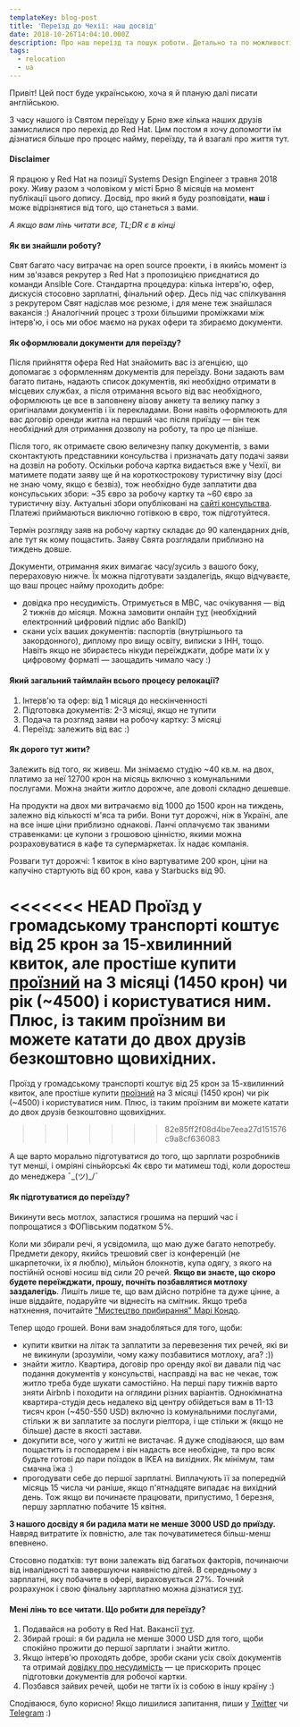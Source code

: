 ```yaml
---
templateKey: blog-post
title: 'Переїзд до Чехії: наш досвід'
date: 2018-10-26T14:04:10.000Z
description: Про наш переїзд та пошук роботи. Детально та по можливості без води.
tags:
  - relocation
  - ua
---
```

Привіт! Цей пост буде українською, хоча я й планую далі писати англійською.

З часу нашого із Святом переїзду у Брно вже кілька наших друзів замислилися про перехід до Red Hat. Цим постом я хочу допомогти їм дізнатися більше про процес найму, переїзду, та й взагалі про життя тут.

#### Disclaimer
Я працюю у Red Hat на позиції Systems Design Engineer з травня 2018 року. Живу разом з чоловіком у місті Брно 8 місяців на момент публікації цього допису. Досвід, про який я буду розповідати, **наш** і може відрізнятися від того, що станеться з вами.

*А якщо вам лінь читати все, TL;DR є в кінці*

####  Як ви знайшли роботу?
Свят багато часу витрачає на open source проекти, і в якийсь момент із ним зв'язався рекрутер з Red Hat з пропозицією приєднатися до команди Ansible Core. Стандартна процедура: кілька інтерв'ю, офер, дискусія стосовно зарплатні, фінальний офер. Десь під час спілкування з рекрутером Свят надіслав моє резюме, і для мене теж знайшлася вакансія :) Аналогічний процес з трохи більшими проміжками між інтерв'ю, і ось ми обоє маємо на руках офери та збираємо документи.

#### Як оформлювали документи для переїзду?
Після прийняття офера Red Hat знайомить вас із агенцією, що допомагає з оформленням документів для переїзду. Вони задають вам багато питань, надають список документів, які необхідно отримати в місцевих службах, а після отримання всього від вас необхідного, оформлюють це все в заповнену візову анкету та велику папку з оригіналами документів і їх перекладами. Вони навіть оформлюють для вас договір оренди житла на перший час після приїзду — він теж необхідний для отримання дозволу на роботу, та про це пізніше.

Після того, як отримаєте свою величезну папку документів, з вами сконтактують представники консульства і призначать дату подачі заяви на дозвіл на роботу. Оскільки робоча картка видається вже у Чехії, ви матимете подати заяву ще й на короткострокову туристичну візу (досі не знаю чому, якщо є безвіз), тож необхідно буде заплатити два консульських збори: ~35 євро за робочу картку та ~60 євро за туристичну візу. Актуальні збори опубліковані на [сайті консульства](https://www.mzv.cz/kiev/uk/x2004_09_06/vizova_informace/dlouhodoba_viza_a_pobyty/x2016_01_28_5.html). Платежі приймаються виключно готівкою в євро, тож підготуйтеся.

Термін розгляду заяв на робочу картку складає до 90 календарних днів, але тут як кому пощастить. Заяву Свята розглядали приблизно на тиждень довше.

Документи, отримання яких вимагає часу/зусиль з вашого боку, перераховую нижче. Їх можна підготувати заздалегідь, якщо відчуваєте, що ваш процес найму проходить добре:
- довідка про несудимість. Отримується в МВС, час очікування — від 2 тижнів до місяця. Можна замовити онлайн [тут](https://dpvs.hsc.gov.ua/) (необхідний електронний цифровий підпис або BankID)
- скани усіх ваших документів: паспортів (внутрішнього та закордонного), диплому про вищу освіту, виписки з ІНН, тощо. Навіть якщо не збираєтесь нікуди переїжджати, добре мати їх у цифровому форматі — заощадить чимало часу :)

#### Який загальний таймлайн всього процесу релокації?
1. Інтерв'ю та офер: від 1 місяця до нескінченності
2. Підготовка документів: 2-3 місяці, якщо не тупити
3. Подача та розгляд заяви на робочу картку: 3 місяці
4. Переїзд: залежить від вас :)

#### Як дорого тут жити?

Залежить від того, як живеш. Ми знімаємо студію ~40 кв.м. на двох, платимо за неї 12700 крон на місяць включно з комунальними послугами. Можна знайти житло дорожче, але доволі складно дешевше.

На продукти на двох ми витрачаємо від 1000 до 1500 крон на тиждень, залежно від кількості м'яса та риби. Вони тут дорожчі, ніж в Україні, але на все інше ціни приблизно однакові. Ланчі оплачуємо так званими стравенками: це купони з грошовою цінністю, якими можна розраховуватися в кафе та супермаркетах. Їх надає компанія.

Розваги тут дорожчі: 1 квиток в кіно вартуватиме 200 крон, ціни на капучіно стартують від 60 крон, кава у Starbucks від 90.

<<<<<<< HEAD
Проїзд у громадському транспорті коштує від 25 крон за 15-хвилинний квиток, але простіше купити [проїзний](https://www.brnoid.cz/en/eoc) на 3 місяці (1450 крон) чи рік (~4500) і користуватися ним. Плюс, із таким проїзним ви можете катати до двох друзів безкоштовно щовихідних.
=======
Проїзд у громадському транспорті коштує від 25 крон за 15-хвилинний квиток, але простіше купити [проїзний](https://www.brnoid.cz/en/eoc) на 3 місяці (1450 крон) чи рік (~4500) і користуватися ним. Плюс, із таким проїзним ви можете катати до двох друзів безкоштовно щовихідних. 
>>>>>>> 82e85ff2f08d4be7eea27d151576c9a8cf636083

А ще варто морально підготуватися до того, що зарплати розробників тут менші, і омріяні сіньйорські 4к євро ти матимеш тоді, коли доростеш до менеджера ¯\_(ツ)_/¯

#### Як підготуватися до переїзду?
Викинути весь мотлох, запастися грошима на перший час і попрощатися з ФОПівським податком 5%.

Коли ми збирали речі, я усвідомила, що маю дуже багато непотребу. Предмети декору, якийсь трешовий свег із конференцій (не шкарпеточки, їх я люблю), мільйон блокнотів, купа одягу, з якого на постійній основі носиш від сили 20 речей. **Якщо ви знаєте, що скоро будете переїжджати, прошу, почніть позбавлятися мотлоху заздалегідь**. Лишіть лише те, що вам дійсно потрібне та дуже цінне, а інше віддайте, подаруйте чи віднесіть на смітник. Якщо треба натхнення, почитайте ["Мистецтво прибирання" Марі Кондо](https://www.bookclub.ua/read/marie_kondo/the_japanese_art_of_decluttering_and_organizing/).

Тепер щодо грошей. Вони вам знадобляться для того, щоби:
* купити квитки на літак та заплатити за перевезення тих речей, які ви не викинули (зрозуміли, чому кажу позбавитися мотлоху, ага? :))
* знайти житло. Квартира, договір про оренду якої ви давали під час подання документів у консульстві, насправді на вас не чекає, тож житло треба буде шукати самостійно. На перші пару тижнів варто зняти Airbnb і походити на оглядини різних варіантів. Однокімнатна квартира-студія десь недалеко від центру обійдеться вам в 11-13 тисяч крон (~450-550 USD) включно із комунальними послугами, стільки ж ви заплатите за послуги ріелтора, і ще стільки ж (якщо не більше) дасте в якості застави.
* докупити все, чого у житлі не вистачає. Я дуже сподіваюся, що вам пощастить із господарем і він надасть все необхідне, та про всяк будьте готові до пари поїздок в IKEA на вихідних. Як мінімум, там смачна їжа :)
* прогодувати себе до першої зарплатні. Виплачують її за попередній місяць 15 числа чи раніше, якщо п'ятнадцяте випадає на вихідний день. Тож якщо ви починаєте працювати, припустимо, 1 березня, першу зарплатню побачите 15 квітня.

**З нашого досвіду я би радила мати не менше 3000 USD до приїзду.** Навряд витратите їх повністю, але так почуватиметеся більш-менш впевнено.

Стосовно податків: тут вони залежать від багатьох факторів, починаючи від інвалідності та завершуючи наявністю дітей. В середньому з зарплатні, яку побачите в офері, вираховується 27%. Точний розрахунок і свою фінальну зарплатню можна дізнатися [тут](https://salarycalc.eu/en/).

#### Мені лінь то все читати. Що робити для переїзду?

1. Подавайся на роботу в Red Hat. Вакансії [тут](https://careers-redhat.icims.com/jobs/search?ss=1&searchLocation=13043--Brno).
2. Збирай гроші: я би радила не менше 3000 USD для того, щоби спокійно прожити до першої зарплати і знайти житло.
3. Якщо інтерв'ю проходять добре, зроби скани усіх своїх документів та отримай [довідку про несудимість](https://dpvs.hsc.gov.ua/) — це прискорить процес підготовки документів для робочої картки.
4. Позбався зайвих речей, щоби не тягти їх із собою в іншу країну :)

Сподіваюся, було корисно! Якщо лишилися запитання, пиши у [Twitter](https://twitter.com/_bluebirrrrd) чи [Telegram](https://t.me/bluebirrrrd) :)
